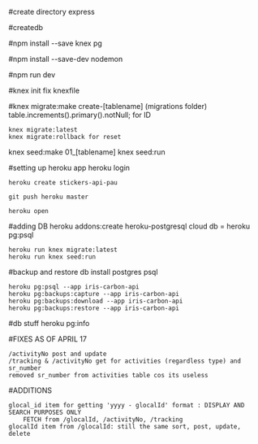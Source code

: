 #create directory
	express

#createdb

#npm install --save knex pg

#npm install --save-dev nodemon

#npm run dev

#knex init
	fix knexfile

#knex migrate:make create-[tablename]
	(migrations folder)
	table.increments().primary().notNull; for ID

    knex migrate:latest
    knex migrate:rollback for reset

knex seed:make 01_[tablename]
knex seed:run

#setting up heroku app
    heroku login

    heroku create stickers-api-pau

    git push heroku master

    heroku open

#adding DB
    heroku addons:create heroku-postgresql
    cloud db = heroku pg:psql

    heroku run knex migrate:latest
    heroku run knex seed:run

#backup and restore db
    install postgres psql

    heroku pg:psql --app iris-carbon-api
    heroku pg:backups:capture --app iris-carbon-api
    heroku pg:backups:download --app iris-carbon-api
    heroku pg:backups:restore --app iris-carbon-api

#db stuff
    heroku pg:info
    


#FIXES AS OF APRIL 17

    /activityNo post and update
    /tracking & /activityNo get for activities (regardless type) and sr_number
    removed sr_number from activities table cos its useless 

#ADDITIONS 

    glocal_id item for getting 'yyyy - glocalId' format : DISPLAY AND SEARCH PURPOSES ONLY
        FETCH from /glocalId, /activityNo, /tracking
    glocalId item from /glocalId: still the same sort, post, update, delete